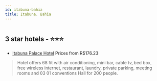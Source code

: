 ```yaml
---
id: itabuna-bahia
title: Itabuna, Bahia
---
```


<center><img src="https://novo-hu.s3.amazonaws.com/reservas/ota/prod/hotel/300/itabuna-palace-hotel-001_2_20170405182625.jpg" alt="" /></center>


##  3 star hotels - ⭐️⭐️⭐️

-    [Itabuna Palace Hotel](https://us.hurb.com/hotels/itabuna/itabuna-palace-hotel-OMN-1324?cmp=18055) Prices from R$176.23
   > Hotel offers 68 fit with air conditioning, mini bar, cable tv, bed box, free wireless internet, restaurant, laundry, private parking, meeting rooms and 03 01 conventions Hall for 200 people.
